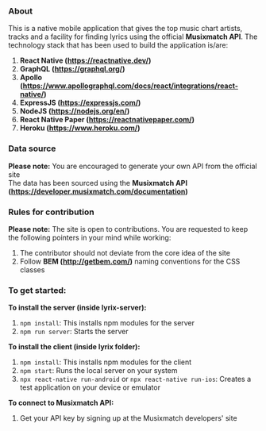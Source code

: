 ### About
This is a native mobile application that gives the top music chart artists, tracks and a facility for finding lyrics using the official **Musixmatch API**. The technology stack that has been used to build the application is/are:<br/>
1. **React Native (https://reactnative.dev/)**<br/>
2. **GraphQL (https://graphql.org/)**<br/>
3. **Apollo (https://www.apollographql.com/docs/react/integrations/react-native/)**<br/>
4. **ExpressJS (https://expressjs.com/)**<br/>
5. **NodeJS (https://nodejs.org/en/)**<br/>
6. **React Native Paper (https://reactnativepaper.com/)**<br/>
7. **Heroku (https://www.heroku.com/)**<br/>

### Data source
**Please note:** You are encouraged to generate your own API from the official site<br/>
The data has been sourced using the **Musixmatch API (https://developer.musixmatch.com/documentation)**

### Rules for contribution
**Please note:** The site is open to contributions. You are requested to keep the following pointers in your mind while working:
1. The contributor should not deviate from the core idea of the site
2. Follow **BEM (http://getbem.com/)** naming conventions for the CSS classes

### To get started:<br/>
**To install the server (inside lyrix-server):**<br/>
1. `npm install`: This installs npm modules for the server<br/>
2. `npm run server`: Starts the server<br/>

**To install the client (inside lyrix folder):**<br/>
1. `npm install`: This installs npm modules for the client<br/>
2. `npm start`: Runs the local server on your system<br/>
3. `npx react-native run-android` or `npx react-native run-ios`: Creates a test application on your device or emulator<br/> 

**To connect to Musixmatch API:**
1. Get your API key by signing up at the Musixmatch developers' site